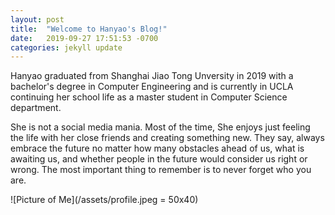 ```yaml
---
layout: post
title:  "Welcome to Hanyao's Blog!"
date:   2019-09-27 17:51:53 -0700
categories: jekyll update
---
```

Hanyao graduated from Shanghai Jiao Tong Unversity in 2019 with a bachelor's degree in Computer Engineering and is currently in UCLA continuing her school life as a master student in Computer Science department.

She is not a social media mania. Most of the time, She enjoys just feeling the life with her close friends and creating something new. They say, always embrace the future no matter how many obstacles ahead of us, what is awaiting us, and whether people in the future would consider us right or wrong. The most important thing to remember is to never forget who you are.

![Picture of Me](/assets/profile.jpeg = 50x40)
